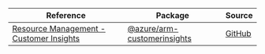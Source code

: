 | Reference | Package | Source |
|---|---|---|
|[Resource Management - Customer Insights](arm-customerinsights-readme.md)|[@azure/arm-customerinsights](https://www.npmjs.com/package/@azure/arm-customerinsights)|[GitHub](https://github.com/Azure/azure-sdk-for-js/blob/main/sdk/customer-insights/arm-customerinsights)|
